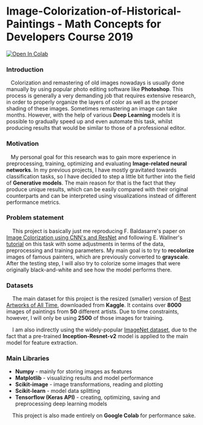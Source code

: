 # Image-Colorization-of-Historical-Paintings - Math Concepts for Developers Course 2019

[![Open In Colab](https://colab.research.google.com/assets/colab-badge.svg)](https://colab.research.google.com/drive/1Y0uwtnjP9eA-YGim1RlEXdkPIGaZAUcF)

### Introduction

&nbsp;&nbsp;&nbsp;Colorization and remastering of old images nowadays is usually done manually by using popular photo editing software like <b>Photoshop</b>. This process is generally a very demanding job that requires extensive research, in order to properly organize the layers of color as well as the proper shading of these images. Sometimes remastering an image can take months. However, with the help of various <b> Deep Learning </b>models it is possible to gradually speed up and even automate this task, whilst producing results that would be similar to those of a professional editor.   

### Motivation
&nbsp;&nbsp;&nbsp;My personal goal for this research was to gain more experience in preprocessing, training, optimizing and evaluating <b>Image-related neural networks</b>. In my previous projects, I have mostly gravitated towards classification tasks, so I have decided to step a little bit further into the field of <b>Generative models</b>. The main reason for that is the fact that they produce unique results, which can be easily compared with their original counterparts and can be interpreted using visualizations instead of different performance metrics.


### Problem statement

&nbsp;&nbsp;&nbsp; This project is basically just me reproducing F. Baldasarre's paper on [Image Colorization using CNN's and ResNet](https://arxiv.org/pdf/1712.03400.pdf) and following E. Wallner's [tutorial](https://medium.freecodecamp.org/colorize-b-w-photos-with-a-100-line-neural-network-53d9b4449f8d) on this task with some adjustments in terms of the data, preprocessing and training parameters. My main goal is to try to <b>recolorize</b> images of famous painters, which are previously converted to <b>grayscale</b>. After the testing step, I will also try to colorize some images that were originally black-and-white and see how the model performs there.

### Datasets
&nbsp;&nbsp;&nbsp; The main dataset for this project is the resized (smaller) version of [Best Artworks of All Time](https://www.kaggle.com/ikarus777/best-artworks-of-all-time), downloaded from <b>Kaggle</b>. It contains over <b>8000</b> images of paintings from <b>50</b> different artists. Due to time constraints, however, I will only be using <b>2500</b> of those images for training.

&nbsp;&nbsp;&nbsp; I am also indirectly using the widely-popular [ImageNet dataset](http://www.image-net.org/), due to the fact that a pre-trained <b>Inception-Resnet-v2</b> model is applied to the main model for feature extraction. 

### Main Libraries

*   <b>Numpy</b> - mainly for storing images as features
*   <b>Matplotlib</b> - visualizing results and model performance
*   <b>Scikit-image</b> - image transformations, reading and plotting
*   <b>Scikit-learn</b> - model data splitting
*   <b>Tensorflow (Keras API)</b> - creating, optimizing, saving and preprocessing deep learning models

&nbsp;&nbsp;&nbsp; This project is also made entirely on <b>Google Colab</b> for performance sake.

